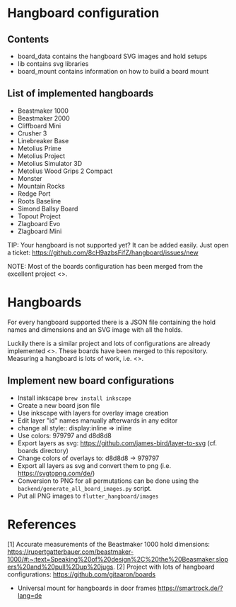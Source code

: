 # Hangboard configuration

## Contents
- board_data contains the hangboard SVG images and hold setups
- lib contains svg libraries
- board_mount contains information on how to build a board mount

## List of implemented hangboards
- Beastmaker 1000
- Beastmaker 2000
- Cliffboard Mini
- Crusher 3
- Linebreaker Base
- Metolius Prime
- Metolius Project
- Metolius Simulator 3D
- Metolius Wood Grips 2 Compact
- Monster
- Mountain Rocks
- Redge Port
- Roots Baseline
- Simond Ballsy Board
- Topout Project
- Zlagboard Evo
- Zlagboard Mini

TIP: Your hangboard is not supported yet? It can be added easily. Just open a ticket: 
https://github.com/8cH9azbsFifZ/hangboard/issues/new

NOTE: Most of the boards configuration has been merged from the excellent project <<Boards>>.


# Hangboards
For every hangboard supported there is a JSON file containing the hold names and dimensions and an SVG image with all the holds.

Luckily there is a similar project and lots of configurations are already implemented <<Boards>>. These boards have been merged to this
repository.
Measuring a hangboard is lots of work, i.e. <<Beastmaker1000HoldSizes>>.


## Implement new board configurations

- Install inkscape `brew install inkscape`
- Create a new board json file 
- Use inkscape with layers for overlay image creation 
- Edit layer "id" names manually afterwards in any editor
- change all style:: display:inline => inline
- Use colors: 979797 and d8d8d8
- Export layers as svg: https://github.com/james-bird/layer-to-svg (cf. boards directory)
- Change colors of overlays to: d8d8d8 -> 979797
- Export all layers as svg and convert them to png (i.e. https://svgtopng.com/de/)
- Conversion to PNG for all permutations can be done using the `backend/generate_all_board_images.py` script.
- Put all PNG images to `flutter_hangboard/images`

# References
<a id="Beastmaker1000HoldSizes">[1]</a> Accurate measurements of the Beastmaker 1000 hold dimensions: https://rupertgatterbauer.com/beastmaker-1000/#:~:text=Speaking%20of%20design%2C%20the%20Beasmaker,slopers%20and%20pull%2Dup%20jugs.
<a id="Boards">[2]</a> Project with lots of hangboard configurations: https://github.com/gitaaron/boards
+ Universal mount for hangboards in door frames https://smartrock.de/?lang=de